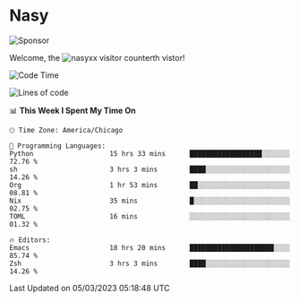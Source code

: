 # Nasy

<!--
<p align="center">
<img height="200" src="https://github-readme-stats.vercel.app/api?username=nasyxx&count_private=true&show_icons=true&theme=dracula&include_all_commits=true"/>
<img height="200" src="https://github-readme-stats.vercel.app/api/top-langs/?username=nasyxx&theme=dracula&hide=html,jupyter+notebook&count_private=true&show_icons=true"/>
</p>

  
----------------
-->

![Sponsor](https://img.shields.io/static/v1.svg?label=Sponsor&message=%E2%9D%A4&logo=GitHub&style=flat&color=pink)
 
Welcome, the ![nasyxx visitor counter](https://count.getloli.com/get/@nasyxx?theme=rule34)th vistor!
 
<!--START_SECTION:waka-->
![Code Time](http://img.shields.io/badge/Code%20Time-3%2C204%20hrs%2052%20mins-blue)

![Lines of code](https://img.shields.io/badge/From%20Hello%20World%20I%27ve%20Written-6.0%20million%20lines%20of%20code-blue)

📊 **This Week I Spent My Time On** 

```text
🕑︎ Time Zone: America/Chicago

💬 Programming Languages: 
Python                   15 hrs 33 mins      ██████████████████░░░░░░░   72.76 % 
sh                       3 hrs 3 mins        ████░░░░░░░░░░░░░░░░░░░░░   14.26 % 
Org                      1 hr 53 mins        ██░░░░░░░░░░░░░░░░░░░░░░░   08.81 % 
Nix                      35 mins             █░░░░░░░░░░░░░░░░░░░░░░░░   02.75 % 
TOML                     16 mins             ░░░░░░░░░░░░░░░░░░░░░░░░░   01.32 % 

🔥 Editors: 
Emacs                    18 hrs 20 mins      █████████████████████░░░░   85.74 % 
Zsh                      3 hrs 3 mins        ████░░░░░░░░░░░░░░░░░░░░░   14.26 % 
```


 Last Updated on 05/03/2023 05:18:48 UTC
<!--END_SECTION:waka-->

<!-- ![visitors](https://visitor-badge.laobi.icu/badge?page_id=nasyxx.nasyxx) -->
